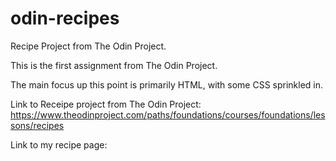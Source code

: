 # odin-recipes
Recipe Project from The Odin Project.

This is the first assignment from The Odin Project. 

The main focus up this point is primarily HTML, with some CSS sprinkled in. 

Link to Receipe project from The Odin Project:
https://www.theodinproject.com/paths/foundations/courses/foundations/lessons/recipes

Link to my recipe page:

